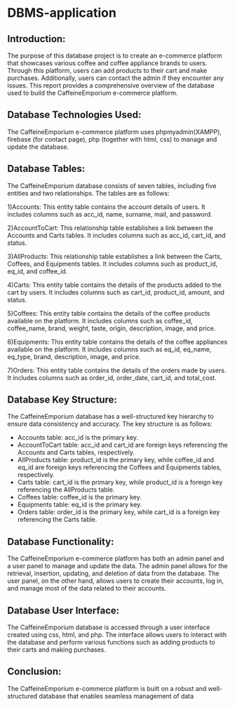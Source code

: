 # DBMS-application

## Introduction:
The purpose of this database project is to create an e-commerce platform that showcases various coffee and coffee appliance brands to users. Through this platform, users can add products to their cart and make purchases. Additionally, users can contact the admin if they encounter any issues. This report provides a comprehensive overview of the database used to build the CaffeineEmporium e-commerce platform.

## Database Technologies Used:
The CaffeineEmporium e-commerce platform uses phpmyadmin(XAMPP), firebase (for contact page), php (together with html, css) to manage and update the database.

## Database Tables:
The CaffeineEmporium database consists of seven tables, including five entities and two relationships. The tables are as follows:

1)Accounts: This entity table contains the account details of users. It includes columns such as acc_id, name, surname, mail, and password.

2)AccountToCart: This relationship table establishes a link between the Accounts and Carts tables. It includes columns such as acc_id, cart_id, and status.

3)AllProducts: This relationship table establishes a link between the Carts, Coffees, and Equipments tables. It includes columns such as product_id, eq_id, and coffee_id.

4)Carts: This entity table contains the details of the products added to the cart by users. It includes columns such as cart_id, product_id, amount, and status.

5)Coffees: This entity table contains the details of the coffee products available on the platform. It includes columns such as coffee_id, coffee_name, brand, weight, taste, origin, description, image, and price.

6)Equipments: This entity table contains the details of the coffee appliances available on the platform. It includes columns such as eq_id, eq_name, eq_type, brand, description, image, and price.

7)Orders: This entity table contains the details of the orders made by users. It includes columns such as order_id, order_date, cart_id, and total_cost.

## Database Key Structure:
The CaffeineEmporium database has a well-structured key hierarchy to ensure data consistency and accuracy. The key structure is as follows:

* Accounts table: acc_id is the primary key.
* AccountToCart table: acc_id and cart_id are foreign keys referencing the Accounts and Carts tables, respectively.
* AllProducts table: product_id is the primary key, while coffee_id and eq_id are foreign keys referencing the Coffees and Equipments tables, respectively.
* Carts table: cart_id is the primary key, while product_id is a foreign key referencing the AllProducts table.
* Coffees table: coffee_id is the primary key.
* Equipments table: eq_id is the primary key.
* Orders table: order_id is the primary key, while cart_id is a foreign key referencing the Carts table.

## Database Functionality:
The CaffeineEmporium e-commerce platform has both an admin panel and a user panel to manage and update the data. The admin panel allows for the retrieval, insertion, updating, and deletion of data from the database. The user panel, on the other hand, allows users to create their accounts, log in, and manage most of the data related to their accounts.

## Database User Interface:
The CaffeineEmporium database is accessed through a user interface created using css, html, and php. The interface allows users to interact with the database and perform various functions such as adding products to their carts and making purchases.

## Conclusion:
The CaffeineEmporium e-commerce platform is built on a robust and well-structured database that enables seamless management of data
